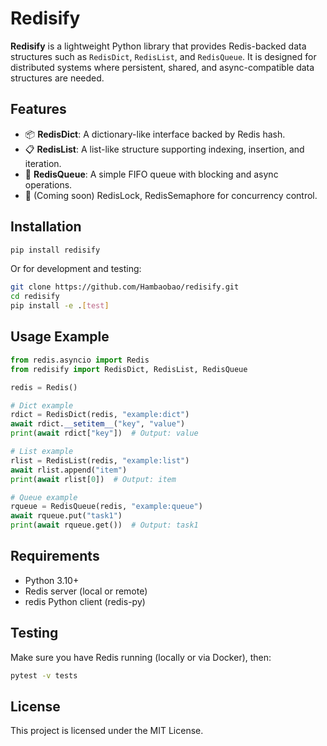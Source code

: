 # Redisify

**Redisify** is a lightweight Python library that provides Redis-backed data structures such as `RedisDict`, `RedisList`, and `RedisQueue`. It is designed for distributed systems where persistent, shared, and async-compatible data structures are needed.

## Features

- 📦 **RedisDict**: A dictionary-like interface backed by Redis hash.
- 📋 **RedisList**: A list-like structure supporting indexing, insertion, and iteration.
- 🔁 **RedisQueue**: A simple FIFO queue with blocking and async operations.
- 🔐 (Coming soon) RedisLock, RedisSemaphore for concurrency control.

## Installation

```bash
pip install redisify
```

Or for development and testing:

```bash
git clone https://github.com/Hambaobao/redisify.git
cd redisify
pip install -e .[test]
```

## Usage Example

```python
from redis.asyncio import Redis
from redisify import RedisDict, RedisList, RedisQueue

redis = Redis()

# Dict example
rdict = RedisDict(redis, "example:dict")
await rdict.__setitem__("key", "value")
print(await rdict["key"])  # Output: value

# List example
rlist = RedisList(redis, "example:list")
await rlist.append("item")
print(await rlist[0])  # Output: item

# Queue example
rqueue = RedisQueue(redis, "example:queue")
await rqueue.put("task1")
print(await rqueue.get())  # Output: task1
```

## Requirements

- Python 3.10+
- Redis server (local or remote)
- redis Python client (redis-py)

## Testing

Make sure you have Redis running (locally or via Docker), then:

```bash
pytest -v tests
```

## License

This project is licensed under the MIT License.
